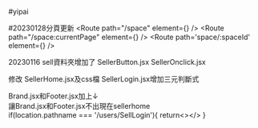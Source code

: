 #yipai

#20230128分頁更新
<Route path="/space" element={<Space />} />
<Route path="/space:currentPage" element={<Space />} />
<Route path='space/:spaceId' element={<SpaceDetail />} />

20230116
sell資料夾增加了
SellerButton.jsx
SellerOnclick.jsx

修改
SellerHome.jsx及css檔
SellerLogin.jsx增加三元判斷式

Brand.jsx和Footer.jsx加上↓  
讓Brand.jsx和Footer.jsx不出現在sellerhome  
if(location.pathname === '/users/SellLogin'){
    return<></>
  }
